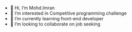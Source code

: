 - 👋 Hi, I’m Mohd.Imran 
- 👀 I’m interested in Competitive programming challenge 
- 🌱 I’m currently learning front-end developer
- 💞️ I’m looking to collaborate on job seeking

<!---
Imrann7860/Imrann7860 is a ✨ special ✨ repository because its `README.md` (this file) appears on your GitHub profile.
You can click the Preview link to take a look at your changes.
--->
